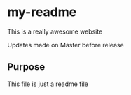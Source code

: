 # my-readme

This is a really awesome website

Updates made on Master before release

## Purpose

This file is just a readme file
